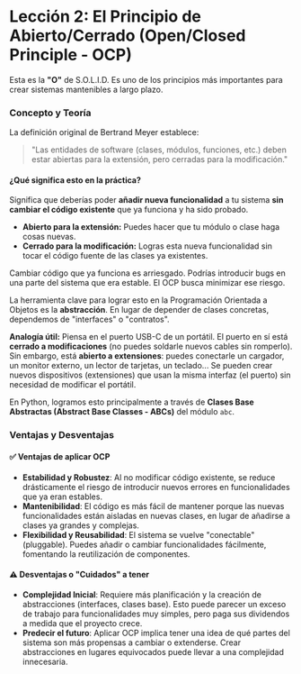 # Lección 2: El Principio de Abierto/Cerrado (Open/Closed Principle - OCP)

Esta es la **"O"** de S.O.L.I.D. Es uno de los principios más importantes para crear sistemas mantenibles a largo plazo.

### Concepto y Teoría

La definición original de Bertrand Meyer establece:

> "Las entidades de software (clases, módulos, funciones, etc.) deben estar abiertas para la extensión, pero cerradas para la modificación."

#### ¿Qué significa esto en la práctica?

Significa que deberías poder **añadir nueva funcionalidad** a tu sistema **sin cambiar el código existente** que ya funciona y ha sido probado.

* **Abierto para la extensión:** Puedes hacer que tu módulo o clase haga cosas nuevas.
* **Cerrado para la modificación:** Logras esta nueva funcionalidad sin tocar el código fuente de las clases ya existentes.

Cambiar código que ya funciona es arriesgado. Podrías introducir bugs en una parte del sistema que era estable. El OCP busca minimizar ese riesgo.

La herramienta clave para lograr esto en la Programación Orientada a Objetos es la **abstracción**. En lugar de depender de clases concretas, dependemos de "interfaces" o "contratos".

**Analogía útil:** Piensa en el puerto USB-C de un portátil. El puerto en sí está **cerrado a modificaciones** (no puedes soldarle nuevos cables sin romperlo). Sin embargo, está **abierto a extensiones**: puedes conectarle un cargador, un monitor externo, un lector de tarjetas, un teclado... Se pueden crear nuevos dispositivos (extensiones) que usan la misma interfaz (el puerto) sin necesidad de modificar el portátil.

En Python, logramos esto principalmente a través de **Clases Base Abstractas (Abstract Base Classes - ABCs)** del módulo `abc`.

### Ventajas y Desventajas

#### ✅ Ventajas de aplicar OCP

* **Estabilidad y Robustez**: Al no modificar código existente, se reduce drásticamente el riesgo de introducir nuevos errores en funcionalidades que ya eran estables.
* **Mantenibilidad**: El código es más fácil de mantener porque las nuevas funcionalidades están aisladas en nuevas clases, en lugar de añadirse a clases ya grandes y complejas.
* **Flexibilidad y Reusabilidad**: El sistema se vuelve "conectable" (pluggable). Puedes añadir o cambiar funcionalidades fácilmente, fomentando la reutilización de componentes.

#### ⚠️ Desventajas o "Cuidados" a tener

* **Complejidad Inicial**: Requiere más planificación y la creación de abstracciones (interfaces, clases base). Esto puede parecer un exceso de trabajo para funcionalidades muy simples, pero paga sus dividendos a medida que el proyecto crece.
* **Predecir el futuro**: Aplicar OCP implica tener una idea de qué partes del sistema son más propensas a cambiar o extenderse. Crear abstracciones en lugares equivocados puede llevar a una complejidad innecesaria.